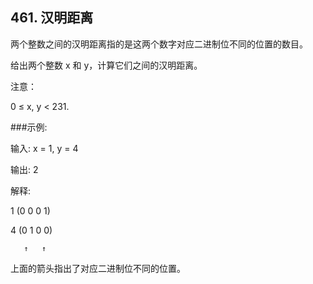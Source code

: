 ## 461. 汉明距离
   
两个整数之间的汉明距离指的是这两个数字对应二进制位不同的位置的数目。

给出两个整数 x 和 y，计算它们之间的汉明距离。

注意：

0 ≤ x, y < 231.

###示例:

输入: x = 1, y = 4

输出: 2

解释:

1   (0 0 0 1)

4   (0 1 0 0)

       ↑   ↑

上面的箭头指出了对应二进制位不同的位置。